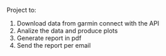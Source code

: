 Project to:
1. Download data from garmin connect with the API
2. Analize the data and produce plots
3. Generate report in pdf
4. Send the report per email